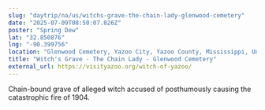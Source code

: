 ```yaml
---
slug: "daytrip/na/us/witchs-grave-the-chain-lady-glenwood-cemetery"
date: "2025-07-09T08:50:07.826Z"
poster: "Spring Dew"
lat: "32.850876"
lng: "-90.399756"
location: "Glenwood Cemetery, Yazoo City, Yazoo County, Mississippi, United States"
title: "Witch's Grave - The Chain Lady - Glenwood Cemetery"
external_url: https://visityazoo.org/witch-of-yazoo/
---
```

Chain-bound grave of alleged witch accused of posthumously causing the catastrophic fire of 1904.